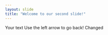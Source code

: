 ```yaml
---
layout: slide
title: "Welcome to our second slide!"
---
```

Your text
Use the left arrow to go back!
Changed
